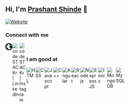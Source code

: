 ## Hi, I'm [Prashant Shinde][website] 👋

[![Website](https://img.shields.io/website?label=www.prashantshinde.in&style=for-the-badge&url=https%3A%2F%2Fwww.prashantshinde.in)](https://www.prashantshinde.in)

### Connect with me

[<img align="left" alt="codeSTACKr.com" width="22px" src="https://raw.githubusercontent.com/iconic/open-iconic/master/svg/globe.svg" />][website]
[<img align="left" alt="codeSTACKr | LinkedIn" width="22px" src="https://cdn.jsdelivr.net/npm/simple-icons@v3/icons/linkedin.svg" />][linkedin]
[<img align="left" alt="codeSTACKr | Instagram" width="22px" src="https://cdn.jsdelivr.net/npm/simple-icons@v3/icons/instagram.svg" />][instagram]

<br />

### I am good at
<img align="left" alt="HTML" width="28px" src="https://www.prashantshinde.in/assets/images/skills/html.png" />
<img align="left" alt="CSS" width="28px" src="https://www.prashantshinde.in/assets/images/skills/css.png" />
<img align="left" alt="Javascript" width="28px" src="https://www.prashantshinde.in/assets/images/skills/javascript.png" />
<img align="left" alt="C++" width="28px" src="https://www.prashantshinde.in/assets/images/skills/cpp.png" />
<img align="left" alt="Angular" width="28px" src="https://www.prashantshinde.in/assets/images/skills/angular.png" />
<img align="left" alt="React" width="28px" src="https://www.prashantshinde.in/assets/images/skills/react.png" />
<img align="left" alt="Nodejs" width="28px" src="https://www.prashantshinde.in/assets/images/skills/nodejs.png" />
<img align="left" alt="ExpressJS" width="28px" src="https://www.prashantshinde.in/assets/images/skills/expressjs.png" />
<img align="left" alt="Ionic" width="28px" src="https://www.prashantshinde.in/assets/images/skills/ionic.png" />
<img align="left" alt="MongoDB" width="28px" src="https://www.prashantshinde.in/assets/images/skills/mongo.png" />
<img align="left" alt="MySQL" width="28px" src="https://www.prashantshinde.in/assets/images/skills/mysql.png" />
<br />
<br />

[website]: https://www.prashantshinde.in
[instagram]: https://instagram.com/prashantns9
[linkedin]: https://linkedin.com/in/prashantns9
